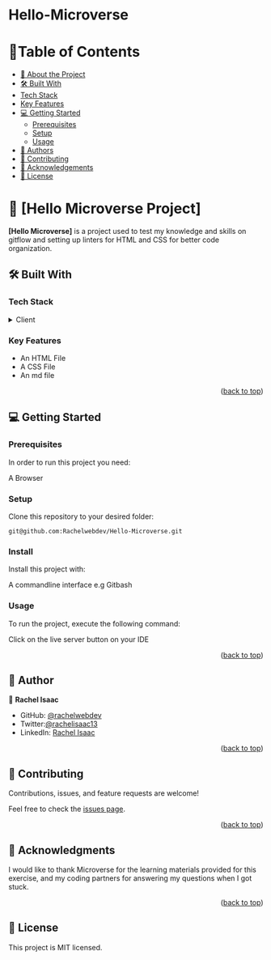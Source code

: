# Hello-Microverse

<a name="readme-top"></a>

# 📗Table of Contents

- [📖 About the Project](#about-project)
- [🛠 Built With](#built-with)
 - [Tech Stack](#tech-stack)
- [Key Features](#key-features)
- [💻 Getting Started](#getting-started)
  - [Prerequisites](#prerequisites)
  - [Setup](#setup)
  - [Usage](#usage)
- [👥 Authors](#authors)
- [🤝 Contributing](#contributing)
- [🙏 Acknowledgements](#acknowledgements)
- [📝 License](#license)

<!-- PROJECT DESCRIPTION -->

# 📖 [Hello Microverse Project] <a name="about-project"></a>

**[Hello Microverse]** is a project used to test my knowledge and skills on gitflow and setting up linters for HTML and CSS for better code organization.

## 🛠 Built With <a name="built-with"></a>

### Tech Stack <a name="tech-stack"></a>

<details>
  <summary>Client</summary>
  <ul>
    <li>HTML</li>
    <li>CSS</li>
  </ul>
</details>

### Key Features <a name="key-features"></a>

- An HTML File
- A CSS File
- An md file

<p align="right">(<a href="#readme-top">back to top</a>)</p>


## 💻 Getting Started <a name="getting-started"></a>

### Prerequisites

In order to run this project you need:

A Browser

### Setup

Clone this repository to your desired folder:

```git@github.com:Rachelwebdev/Hello-Microverse.git```

### Install
Install this project with:

A commandline interface e.g Gitbash

### Usage

To run the project, execute the following command:

Click on the live server button on your IDE

<p align="right">(<a href="#readme-top">back to top</a>)</p>

## 👥 Author <a name="authors"></a>

👤 **Rachel Isaac**

- GitHub: [@rachelwebdev](https://github.com/Rachelwebdev)
- Twitter:[@rachelisaac13](https://twitter.com/Rachelisaac13)
- LinkedIn: [Rachel Isaac](https://www.linkedin.com/in/rachelisaac13/)

<p align="right">(<a href="#readme-top">back to top</a>)</p>

## 🤝 Contributing <a name="contributing"></a>
Contributions, issues, and feature requests are welcome!

Feel free to check the [issues page](../../issues/).

<p align="right">(<a href="#readme-top">back to top</a>)</p>

## 🙏 Acknowledgments <a name="acknowledgements"></a>

I would like to thank Microverse for the learning materials provided for this exercise, and my coding partners for answering my questions when I got stuck.

<p align="right">(<a href="#readme-top">back to top</a>)</p>

## 📝 License <a name="license"></a>

This project is MIT licensed.
